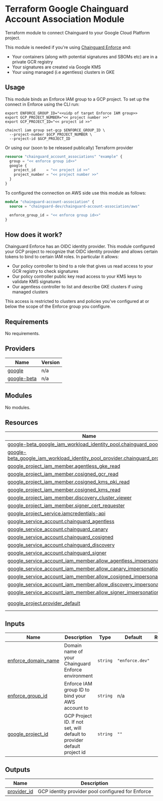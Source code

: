 # Terraform Google Chainguard Account Association Module

Terraform module to connect Chainguard to your Google Cloud Platform project.

This module is needed if you're using [Chainguard
Enforce](https://www.chainguard.dev/chainguard-enforce) and:

- Your containers (along with potential signatures and SBOMs etc) are in
a private GCR registry
- Your signatures are created via Google KMS
- Your using managed (i.e agentless) clusters in GKE

## Usage

This module binds an Enforce IAM group to a GCP project. To set up the connect
in Enforce using the CLI run:

```
export ENFORCE_GROUP_ID="<<uidp of target Enforce IAM group>>
export GCP_PROJECT_NUMBER="<< project number >>"
export GCP_PROJECT_ID="<< project id >>"

chainctl iam group set-gcp $ENFORCE_GROUP_ID \
  --project-number $GCP_PROJECT_NUMBER \
  --project-id $GCP_PROJECT_ID
```

Or using our (soon to be released publically) Terraform provider

```Terraform
resource "chainguard_account_associations" "example" {
  group = "<< enforce group id>>"
  google {
    project_id     = "<< project id >>"
    project_number = "<< project number >>"
  }
}
```

To configured the connection on AWS side use this module as follows:

```Terraform
module "chainguard-account-association" {
  source = "chainguard-dev/chainguard-account-association/aws"

  enforce_group_id = "<< enforce group id>>"
}
```

## How does it work?

Chainguard Enforce has an OIDC identity provider. This module configured your
GCP project to recognize that OIDC identity provider and allows certain tokens
to bind to certain IAM roles. In particular it allows:

- Our policy controller to bind to a role that gives us read access to your GCR
  registry to check signatures
- Our policy controller public key read access to your KMS keys to validate KMS
  signatures
- Our agentless controller to list and describe GKE clusters if using managed
  clusters

This access is restricted to clusters and policies you've configured at or
below the scope of the Enforce group you configure.

<!-- BEGIN_TF_DOCS -->
## Requirements

No requirements.

## Providers

| Name | Version |
|------|---------|
| <a name="provider_google"></a> [google](#provider\_google) | n/a |
| <a name="provider_google-beta"></a> [google-beta](#provider\_google-beta) | n/a |

## Modules

No modules.

## Resources

| Name | Type |
|------|------|
| [google-beta_google_iam_workload_identity_pool.chainguard_pool](https://registry.terraform.io/providers/hashicorp/google-beta/latest/docs/resources/google_iam_workload_identity_pool) | resource |
| [google-beta_google_iam_workload_identity_pool_provider.chainguard_provider](https://registry.terraform.io/providers/hashicorp/google-beta/latest/docs/resources/google_iam_workload_identity_pool_provider) | resource |
| [google_project_iam_member.agentless_gke_read](https://registry.terraform.io/providers/hashicorp/google/latest/docs/resources/project_iam_member) | resource |
| [google_project_iam_member.cosigned_gcr_read](https://registry.terraform.io/providers/hashicorp/google/latest/docs/resources/project_iam_member) | resource |
| [google_project_iam_member.cosigned_kms_pki_read](https://registry.terraform.io/providers/hashicorp/google/latest/docs/resources/project_iam_member) | resource |
| [google_project_iam_member.cosigned_kms_read](https://registry.terraform.io/providers/hashicorp/google/latest/docs/resources/project_iam_member) | resource |
| [google_project_iam_member.discovery_cluster_viewer](https://registry.terraform.io/providers/hashicorp/google/latest/docs/resources/project_iam_member) | resource |
| [google_project_iam_member.signer_cert_requester](https://registry.terraform.io/providers/hashicorp/google/latest/docs/resources/project_iam_member) | resource |
| [google_project_service.iamcredentials-api](https://registry.terraform.io/providers/hashicorp/google/latest/docs/resources/project_service) | resource |
| [google_service_account.chainguard_agentless](https://registry.terraform.io/providers/hashicorp/google/latest/docs/resources/service_account) | resource |
| [google_service_account.chainguard_canary](https://registry.terraform.io/providers/hashicorp/google/latest/docs/resources/service_account) | resource |
| [google_service_account.chainguard_cosigned](https://registry.terraform.io/providers/hashicorp/google/latest/docs/resources/service_account) | resource |
| [google_service_account.chainguard_discovery](https://registry.terraform.io/providers/hashicorp/google/latest/docs/resources/service_account) | resource |
| [google_service_account.chainguard_signer](https://registry.terraform.io/providers/hashicorp/google/latest/docs/resources/service_account) | resource |
| [google_service_account_iam_member.allow_agentless_impersonation](https://registry.terraform.io/providers/hashicorp/google/latest/docs/resources/service_account_iam_member) | resource |
| [google_service_account_iam_member.allow_canary_impersonation](https://registry.terraform.io/providers/hashicorp/google/latest/docs/resources/service_account_iam_member) | resource |
| [google_service_account_iam_member.allow_cosigned_impersonation](https://registry.terraform.io/providers/hashicorp/google/latest/docs/resources/service_account_iam_member) | resource |
| [google_service_account_iam_member.allow_discovery_impersonation](https://registry.terraform.io/providers/hashicorp/google/latest/docs/resources/service_account_iam_member) | resource |
| [google_service_account_iam_member.allow_signer_impersonation](https://registry.terraform.io/providers/hashicorp/google/latest/docs/resources/service_account_iam_member) | resource |
| [google_project.provider_default](https://registry.terraform.io/providers/hashicorp/google/latest/docs/data-sources/project) | data source |

## Inputs

| Name | Description | Type | Default | Required |
|------|-------------|------|---------|:--------:|
| <a name="input_enforce_domain_name"></a> [enforce\_domain\_name](#input\_enforce\_domain\_name) | Domain name of your Chainguard Enforce environment | `string` | `"enforce.dev"` | no |
| <a name="input_enforce_group_id"></a> [enforce\_group\_id](#input\_enforce\_group\_id) | Enforce IAM group ID to bind your AWS account to | `string` | n/a | yes |
| <a name="input_google_project_id"></a> [google\_project\_id](#input\_google\_project\_id) | GCP Project ID. If not set, will default to provider default project id | `string` | `""` | no |

## Outputs

| Name | Description |
|------|-------------|
| <a name="output_provider_id"></a> [provider\_id](#output\_provider\_id) | GCP identity provider pool configured for Enforce |
<!-- END_TF_DOCS -->
